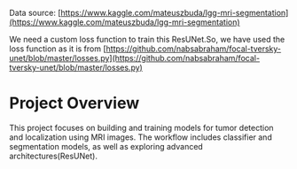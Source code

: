 Data source: [https://www.kaggle.com/mateuszbuda/lgg-mri-segmentation](https://www.kaggle.com/mateuszbuda/lgg-mri-segmentation)

We need a custom loss function to train this ResUNet.So, we have used the loss function as it is from [https://github.com/nabsabraham/focal-tversky-unet/blob/master/losses.py](https://github.com/nabsabraham/focal-tversky-unet/blob/master/losses.py)

# Project Overview

This project focuses on building and training models for tumor detection and localization using MRI images. The workflow includes classifier and segmentation models, as well as exploring advanced architectures(ResUNet).
